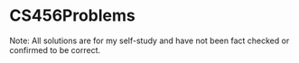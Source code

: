 # CS456Problems
Note: All solutions are for my self-study and have not been fact checked or confirmed to be correct. 
